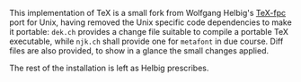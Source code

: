 This implementation of TeX is a small fork from Wolfgang Helbig's [TeX-fpc](https://ctan.org/pkg/tex-fpc) port for Unix, having removed the Unix specific code dependencies to make it portable: `dek.ch` provides a change file suitable to compile a portable TeX executable, while `njk.ch` shall provide one for `metafont` in due course. Diff files are also provided, to show in a glance the small changes applied.

The rest of the installation is left as Helbig prescribes.
